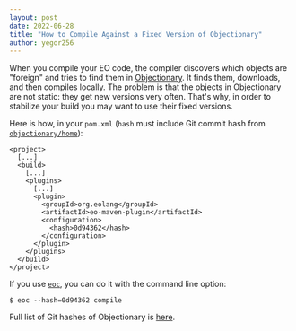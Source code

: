 ```yaml
---
layout: post
date: 2022-06-28
title: "How to Compile Against a Fixed Version of Objectionary"
author: yegor256
---
```


When you compile your EO code, the compiler discovers which objects
are "foreign" and tries to find them in [Objectionary](https://github.com/objectionary/home). It finds them,
downloads, and then compiles locally. The problem is that the objects
in Objectionary are not static: they get new versions very often.
That's why, in order to stabilize your build you may want
to use their fixed versions.

<!--more-->

Here is how, in your `pom.xml` (`hash` must include Git commit hash
from [`objectionary/home`](https://github.com/objectionary/home)):

```
<project>
  [...]
  <build>
    [...]
    <plugins>
      [...]
      <plugin>
        <groupId>org.eolang</groupId>
        <artifactId>eo-maven-plugin</artifactId>
        <configuration>
          <hash>0d94362</hash>
        </configuration>
      </plugin>
    </plugins>
  </build>
</project>
```

If you use [`eoc`](https://github.com/objectionary/eoc),
you can do it with the command line option:

```
$ eoc --hash=0d94362 compile
```

Full list of Git hashes of Objectionary is
[here](https://github.com/objectionary/home/commits/master).
